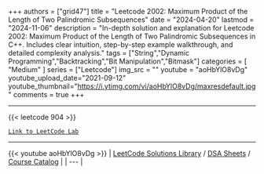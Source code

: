 
+++
authors = ["grid47"]
title = "Leetcode 2002: Maximum Product of the Length of Two Palindromic Subsequences"
date = "2024-04-20"
lastmod = "2024-11-06"
description = "In-depth solution and explanation for Leetcode 2002: Maximum Product of the Length of Two Palindromic Subsequences in C++. Includes clear intuition, step-by-step example walkthrough, and detailed complexity analysis."
tags = ["String","Dynamic Programming","Backtracking","Bit Manipulation","Bitmask"]
categories = [
    "Medium"
]
series = ["Leetcode"]
img_src = ""
youtube = "aoHbYlO8vDg"
youtube_upload_date="2021-09-12"
youtube_thumbnail="https://i.ytimg.com/vi/aoHbYlO8vDg/maxresdefault.jpg"
comments = true
+++



---
{{< leetcode 904 >}}

[`Link to LeetCode Lab`](https://leetcode.com/problems/maximum-product-of-the-length-of-two-palindromic-subsequences/description/)

---
{{< youtube aoHbYlO8vDg >}}
| [LeetCode Solutions Library](https://grid47.xyz/leetcode/) / [DSA Sheets](https://grid47.xyz/sheets/) / [Course Catalog](https://grid47.xyz/courses/) |
| --- |
